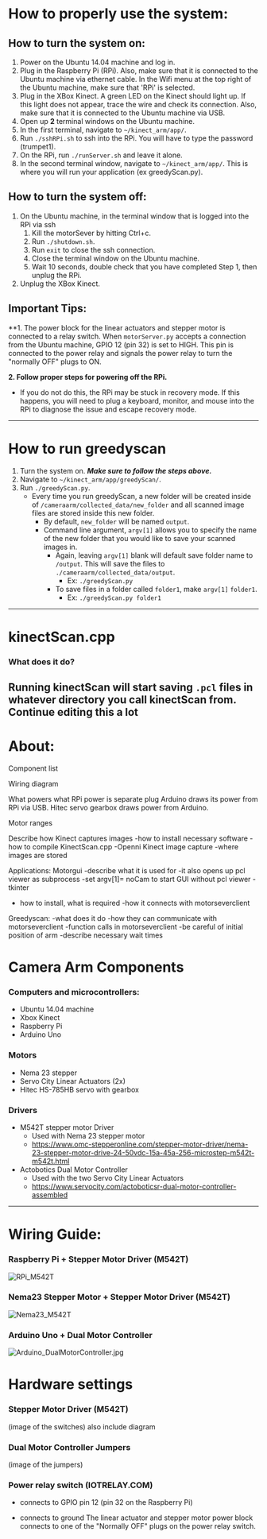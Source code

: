 # How to properly use the system:

## How to turn the system on:
1. Power on the Ubuntu 14.04 machine and log in. 
2. Plug in the Raspberry Pi (RPi). Also, make sure that it is connected to the Ubuntu machine via ethernet cable. In the Wifi menu at the top right of the Ubuntu machine, make sure that 'RPi' is selected.
3. Plug in the XBox Kinect. A green LED on the Kinect should light up. If this light  does not appear, trace the wire and check its connection. Also, make sure that it is connected to the Ubuntu machine via USB.
4. Open up **2** terminal windows on the Ubuntu machine.
5. In the first terminal, navigate to `~/kinect_arm/app/`.
6. Run `./sshRPi.sh` to ssh into the RPi. You will have to type the password (trumpet1).
7. On the RPi, run `./runServer.sh` and leave it alone.
8. In the second terminal window, navigate to `~/kinect_arm/app/`. This is where you will run your application (ex greedyScan.py).

## How to turn the system off:
1. On the Ubuntu machine, in the terminal window that is logged into the RPi via ssh
	1. Kill the motorSever by hitting Ctrl+c.
	2. Run `./shutdown.sh`.
	3. Run `exit` to close the ssh connection.
	4. Close the terminal window on the Ubuntu machine.
	5. Wait 10 seconds, double check that you have completed Step 1, then unplug the RPi.
2. Unplug the XBox Kinect.

## Important Tips:
**1. The power block for the linear actuators and stepper motor is connected to a relay switch. When `motorServer.py` accepts a connection from the Ubuntu machine, GPIO 12 (pin 32) is set to HIGH. This pin is connected to the power relay and signals the power relay to turn the "normally OFF" plugs to ON.

**2. Follow proper steps for powering off the RPi.**
* If you do not do this, the RPi may be stuck in recovery mode. If this happens, you will need to plug a keyboard, monitor, and mouse into the RPi to diagnose the issue and escape recovery mode. 

-----
# How to run greedyscan
1. Turn the system on. **_Make sure to follow the steps above._**
2. Navigate to `~/kinect_arm/app/greedyScan/`.
3. Run `./greedyScan.py`.
	* Every time you run greedyScan, a new folder will be created inside of `/cameraarm/collected_data/new_folder` and all scanned image files are stored inside this new folder.
		* By default, `new_folder` will be named `output`.
		* Command line argument, `argv[1]` allows you to specify the name of the new folder that you would like to save your scanned images in. 
			* Again, leaving `argv[1]` blank will default save folder name to `/output`. This will save the files to `./cameraarm/collected_data/output`.
				* Ex: `./greedyScan.py`
			* To save files in a folder called `folder1`, make `argv[1]` `folder1`.
				* Ex: `./greedyScan.py folder1`
-----
# kinectScan.cpp
### What does it do?
Running kinectScan will start saving `.pcl` files in whatever directory you call kinectScan from. **Continue editing this a lot**
-----
# About:

Component list

Wiring diagram

What powers what
RPi power is separate plug
Arduino draws its power from RPi via USB. 
Hitec servo gearbox draws power from Arduino. 

Motor ranges

Describe how Kinect captures images 
-how to install necessary software
-how to compile KinectScan.cpp
-Openni Kinect image capture
-where images are stored

Applications:
Motorgui
-describe what it is used for
-it also opens up pcl viewer as subprocess
   -set argv[1]= noCam to start GUI without pcl viewer
-tkinter
   - how to install, what is required
-how it connects with motorseverclient

Greedyscan:
-what does it do
-how they can communicate with motorseverclient
-function calls in motorseverclient
-be careful of initial position of arm 
-describe necessary wait times



# Camera Arm Components
### Computers and microcontrollers:
* Ubuntu 14.04 machine
* Xbox Kinect
* Raspberry Pi
* Arduino Uno

### Motors
* Nema 23 stepper
* Servo City Linear Actuators (2x)
* Hitec HS-785HB servo with gearbox

### Drivers
* M542T stepper motor Driver
	* Used with Nema 23 stepper motor
	* https://www.omc-stepperonline.com/stepper-motor-driver/nema-23-stepper-motor-drive-24-50vdc-15a-45a-256-microstep-m542t-m542t.html
* Actobotics Dual Motor Controller
	* Used with the two Servo City Linear Actuators
	* https://www.servocity.com/actoboticsr-dual-motor-controller-assembled 
_____
# Wiring Guide:
### Raspberry Pi + Stepper Motor Driver (M542T)
![RPi_M542T](/resources/RPi_M542T.jpg)
### Nema23 Stepper Motor + Stepper Motor Driver (M542T)
![Nema23_M542T](/resources/Nema23_M542T.jpg)
### Arduino Uno + Dual Motor Controller
![Arduino_DualMotorController.jpg](/resources/Arduino_DualMotorController.jpg.jpg)
# Hardware settings
### Stepper Motor Driver (M542T)
(image of the switches)
also include diagram
### Dual Motor Controller Jumpers
(image of the jumpers)
### Power relay switch (IOTRELAY.COM)
+ connects to GPIO pin 12 (pin 32 on the Raspberry Pi)
- connects to ground
The linear actuator and stepper motor power block connects to one of the "Normally OFF" plugs on the power relay switch. 